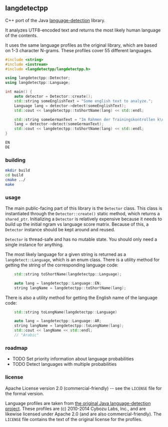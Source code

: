 ## langdetectpp

C++ port of the Java [language-detection](https://github.com/shuyo/language-detection) library.

It analyzes UTF8-encoded text and returns the most likely human language of the contents.

It uses the same language profiles as the original library, which are based on 1-3 character N-grams.  These profiles cover 55 different languages.

```c++
#include <string>
#include <iostream>
#include <langdetectpp/langdetectpp.h>

using langdetectpp::Detector;
using langdetectpp::Language;

int main() {
    auto detector = Detector::create();
    std::string someEnglishText = "Some english text to analyze.";
    Language lang = detector->detect(someEnglishText);
    std::cout << langdetectpp::toShortName(lang) << std::endl;

    std::string someGermanText = "Im Rahmen der Trainingskontrollen k\u00f6nnen etwa 8.650 Kaderathleten gepr\u00fcft werden, die in drei Testpools aufgeteilt sind und an nationalen und internationalen Wettk\u00e4mpfen teilnehmen.";
    lang = detector->detect(someGermanText);
    std::cout << langdetectpp::toShortName(lang) << std::endl;
}
```

```bash
EN
DE
```

### building

```bash
mkdir build
cd build
cmake ../
make
```

### usage
The main public-facing part of this library is the `Detector` class.  This class is instantiated through the `Detector::create()` static method, which returns a `shared_ptr`.
Initializing a `Detector` is relatively expensive because it needs to build up the initial ngram vs language score matrix.  Because of this, a `Detector` instance should be kept around and reused.

`Detector` is thread-safe and has no mutable state.  You should only need a single instance for anything.

The most likely language for a given string is returned as a `langdetect::Language`, which is an enum class.  There is a utility method for getting the string of the corresponding language code:

```c++
    std::string toShortName(langdetectpp::Language);
```

```c++
    auto lang = langdetectpp::Language::EN;
    string langName = langdetectpp::toShortName(lang);
```

There is also a utility method for getting the English name of the language code:

```c++
    std::string toLongName(langdetectpp::Language)
```

```c++
    auto lang = langdetectpp::Language::AR;
    string langName = langdetectpp::toLongName(lang);
    std::cout << langName << std::endl;
    // "Arabic"
```

### roadmap
- TODO Set priority information about language probabilities
- TODO Detect languages with multiple probabilities

### license

Apache License version 2.0 (commercial-friendly) -- see the `LICENSE` file for the formal version.

Language profiles are taken from [the original Java language-detection project](https://github.com/shuyo/language-detection/blob/wiki/ProjectHome.md).  These profiles are (c) 2010-2014 Cybozu Labs, Inc., and are likewise licensed under Apache 2.0 (and are also commercial-friendly).  The `LICENSE` file contains the text of the original license for the profiles.
